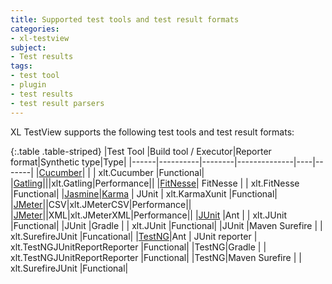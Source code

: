 ```yaml
---
title: Supported test tools and test result formats
categories:
- xl-testview
subject:
- Test results
tags:
- test tool
- plugin
- test results
- test result parsers
---
```


XL TestView supports the following test tools and test result formats:

{:.table .table-striped}
|Test Tool |Build tool / Executor|Reporter format|Synthetic type|Type|
|------|----------|--------|--------------|----|-------|
|[Cucumber](http://cukes.info/)|     |   |      xlt.Cucumber     |Functional|
|[Gatling](http://gatling.io/)|||xlt.Gatling|Performance||
|[FitNesse](http://www.fitnesse.org/)| FitNesse   | |    xlt.FitNesse          |Functional| 
|[Jasmine](http://jasmine.github.io/)|[Karma](http://karma-runner.github.io) |  JUnit  |    xlt.KarmaXunit          |Functional|
|[JMeter](http://jmeter.apache.org/)||CSV|xlt.JMeterCSV|Performance||
|[JMeter](http://jmeter.apache.org/)||XML|xlt.JMeterXML|Performance||
|[JUnit](http://junit.org) |Ant	     |        |     xlt.JUnit         |Functional|
|JUnit |Gradle	     |        |       xlt.JUnit       |Functional|
|JUnit |Maven Surefire	     |        |     xlt.SurefireJUnit         |Funcational|
|[TestNG](http://testng.org/)|Ant       |   JUnit reporter     |    xlt.TestNGJUnitReportReporter          |Functional|
|TestNG|Gradle       |        |     xlt.TestNGJUnitReportReporter         |Functional|
|TestNG|Maven Surefire       |        |  xlt.SurefireJUnit            |Functional|
